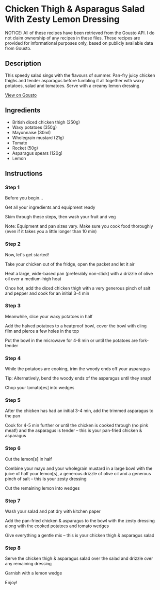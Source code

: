 # Chicken Thigh & Asparagus Salad With Zesty Lemon Dressing

NOTICE: All of these recipes have been retrieved from the Gousto API. I do not claim ownership of any recipes in these files. These recipes are provided for informational purposes only, based on publicly available data from Gousto.

## Description

This speedy salad sings with the flavours of summer. Pan-fry juicy chicken thighs and tender asparagus before tumbling it all together with waxy potatoes, salad and tomatoes. Serve with a creamy lemon dressing.

[View on Gousto](https://www.gousto.co.uk/recipes/cookbook/chicken-british-asparagus-salad-with-zesty-lemon-dressing)

## Ingredients

- British diced chicken thigh (250g)
- Waxy potatoes (350g)
- Mayonnaise (30ml)
- Wholegrain mustard (21g)
- Tomato
- Rocket (50g)
- Asparagus spears (120g)
- Lemon

## Instructions


### Step 1

Before you begin...

Get all your ingredients and equipment ready

Skim through these steps, then wash your fruit and veg

Note: Equipment and pan sizes vary. Make sure you cook food thoroughly (even if it takes you a little longer than 10 min)


### Step 2

Now, let's get started!

Take your chicken out of the fridge, open the packet and let it air

Heat a large, wide-based pan (preferably non-stick) with a drizzle of olive oil over a medium-high heat

Once hot, add the diced chicken thigh with a very generous pinch of salt and pepper and cook for an initial 3-4 min


### Step 3

Meanwhile, slice your waxy potatoes in half

Add the halved potatoes to a heatproof bowl, cover the bowl with cling film and pierce a few holes in the top

Put the bowl in the microwave for 4-8 min or until the potatoes are fork-tender


### Step 4

While the potatoes are cooking, trim the woody ends off your asparagus

Tip: Alternatively, bend the woody ends of the asparagus until they snap!

Chop your tomato[es] into wedges


### Step 5

After the chicken has had an initial 3-4 min, add the trimmed asparagus to the pan

Cook for 4-5 min further or until the chicken is cooked through (no pink meat!) and the asparagus is tender – this is your pan-fried chicken & asparagus


### Step 6

Cut the lemon[s] in half

Combine your mayo and your wholegrain mustard in a large bowl with the juice of half your lemon[s], a generous drizzle of olive oil and a generous pinch of salt – this is your zesty dressing

Cut the remaining lemon into wedges


### Step 7

Wash your salad and pat dry with kitchen paper

Add the pan-fried chicken & asparagus to the bowl with the zesty dressing along with the cooked potatoes and tomato wedges

Give everything a gentle mix – this is your chicken thigh & asparagus salad

### Step 8

Serve the chicken thigh & asparagus salad over the salad and drizzle over any remaining dressing

Garnish with a lemon wedge

Enjoy!

